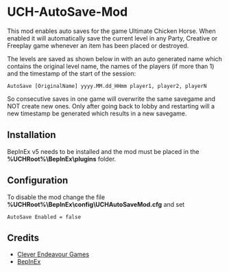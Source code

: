 # UCH-AutoSave-Mod
This mod enables auto saves for the game Ultimate Chicken Horse. When enabled it will automatically save the current level in any Party, Creative or Freeplay game whenever an item has been placed or destroyed.

The levels are saved as shown below in with an auto generated name which contains the original level name, the names of the players (if more than 1) and the timestamp of the start of the session:
```
AutoSave [OriginalName] yyyy.MM.dd_HHmm player1, player2, playerN
```

So consecutive saves in one game will overwrite the same savegame and NOT create new ones. Only after going back to lobby and restarting will a new timestamp be generated which results in a new savegame.

## Installation
BepInEx v5 needs to be installed and the mod must be placed in the **%UCHRoot%\BepInEx\plugins** folder.

## Configuration
To disable the mod change the file **%UCHRoot%\BepInEx\config\UCHAutoSaveMod.cfg** and set 

```
AutoSave Enabled = false
```

## Credits
- [Clever Endeavour Games](https://www.cleverendeavourgames.com/)
- [BepInEx](https://github.com/BepInEx/BepInEx)